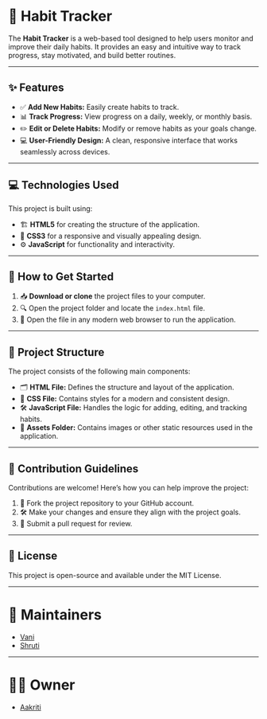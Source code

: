 

# 🌟 Habit Tracker  

The **Habit Tracker** is a web-based tool designed to help users monitor and improve their daily habits. It provides an easy and intuitive way to track progress, stay motivated, and build better routines.  

---

## ✨ Features  

- ✅ **Add New Habits:** Easily create habits to track.  
- 📊 **Track Progress:** View progress on a daily, weekly, or monthly basis.  
- ✏️ **Edit or Delete Habits:** Modify or remove habits as your goals change.  
- 💻 **User-Friendly Design:** A clean, responsive interface that works seamlessly across devices.  

---

## 💻 Technologies Used  

This project is built using:  
- 🏗️ **HTML5** for creating the structure of the application.  
- 🎨 **CSS3** for a responsive and visually appealing design.  
- ⚙️ **JavaScript** for functionality and interactivity.  


---

## 🚀 How to Get Started  

1. 📥 **Download or clone** the project files to your computer.  
2. 🔍 Open the project folder and locate the `index.html` file.  
3. 🌟 Open the file in any modern web browser to run the application.  

---

## 📂 Project Structure  

The project consists of the following main components:  
- 🗂️ **HTML File:** Defines the structure and layout of the application.  
- 🎨 **CSS File:** Contains styles for a modern and consistent design.  
- 🛠️ **JavaScript File:** Handles the logic for adding, editing, and tracking habits.  
- 📁 **Assets Folder:** Contains images or other static resources used in the application.  

---

## 🤝 Contribution Guidelines  

Contributions are welcome! Here’s how you can help improve the project:  
1. 🍴 Fork the project repository to your GitHub account.  
2. 🛠️ Make your changes and ensure they align with the project goals.  
3. 📨 Submit a pull request for review.  

---

## 📝 License  

This project is open-source and available under the MIT License.  

---

# 🙌 Maintainers  

- [Vani](https://github.com/vanivaranya)  
- [Shruti](https://github.com/shrutiinarang)  

---

# 👩‍💻 Owner  

- [Aakriti](https://github.com/AakxSha)  

